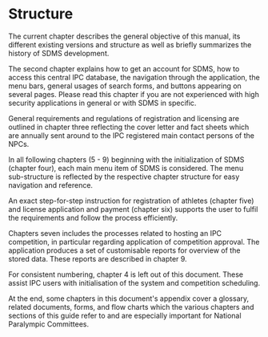 
# Structure

The current chapter describes the general objective of this manual, its different existing versions and structure as well as briefly summarizes the history of SDMS development. 

The second chapter explains how to get an account for SDMS, how to access this central IPC database, the navigation through the application, the menu bars, general usages of search forms, and buttons appearing on several pages. Please read this chapter if you are not experienced with high security applications in general or with SDMS in specific. 

General requirements and regulations of registration and licensing are outlined in chapter three reflecting the cover letter and fact sheets which are annually sent around to the IPC registered main contact persons of the NPCs. 

In all following chapters (5 - 9) beginning with the initialization of SDMS (chapter four), each main menu item of SDMS is considered. The menu sub-structure is reflected by the respective chapter structure for easy navigation and reference. 

An exact step-for-step instruction for registration of athletes (chapter five) and license application and payment (chapter six) supports the user to fulfil the requirements and follow the process efficiently. 

Chapters seven includes the processes related to hosting an IPC competition, in particular regarding application of competition approval. The application produces a set of customisable reports for overview of the stored data. These reports are described in chapter 9. 

For consistent numbering, chapter 4 is left out of this document. These assist IPC users with initialisation of the system and competition scheduling. 

At the end, some chapters in this document's appendix cover a glossary, related documents, forms, and flow charts which the various chapters and sections of this guide refer to and are especially important for National Paralympic Committees.